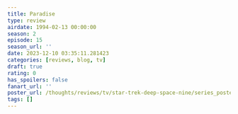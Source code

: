 ```yaml
---
title: Paradise
type: review
airdate: 1994-02-13 00:00:00
season: 2
episode: 15
season_url: ''
date: 2023-12-10 03:35:11.281423
categories: [reviews, blog, tv]
draft: true
rating: 0
has_spoilers: false
fanart_url: ''
poster_url: /thoughts/reviews/tv/star-trek-deep-space-nine/series_poster.jpg
tags: []
---
```


